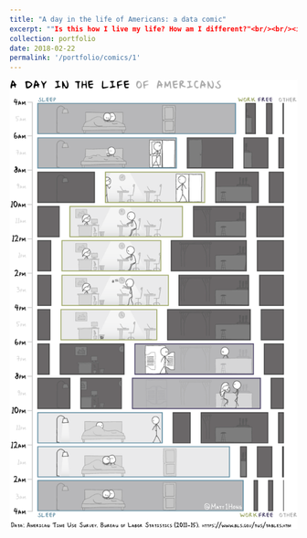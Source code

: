 ```yaml
---
title: "A day in the life of Americans: a data comic"
excerpt: ""Is this how I live my life? How am I different?"<br/><br/><img src='/images/portfolio1.png'>"
collection: portfolio
date: 2018-02-22
permalink: '/portfolio/comics/1'
---
```


<img src='/images/portfolio1.png'>